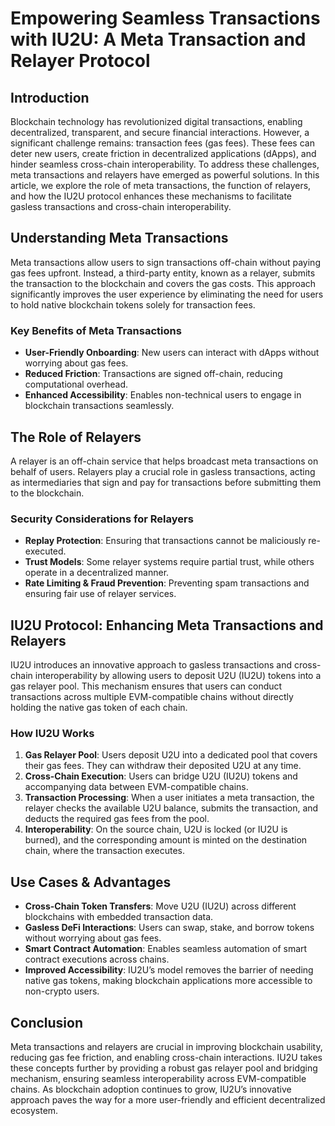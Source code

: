 # Empowering Seamless Transactions with IU2U: A Meta Transaction and Relayer Protocol

## Introduction  
Blockchain technology has revolutionized digital transactions, enabling decentralized, transparent, and secure financial interactions. However, a significant challenge remains: transaction fees (gas fees). These fees can deter new users, create friction in decentralized applications (dApps), and hinder seamless cross-chain interoperability. To address these challenges, meta transactions and relayers have emerged as powerful solutions. In this article, we explore the role of meta transactions, the function of relayers, and how the IU2U protocol enhances these mechanisms to facilitate gasless transactions and cross-chain interoperability.

## Understanding Meta Transactions  
Meta transactions allow users to sign transactions off-chain without paying gas fees upfront. Instead, a third-party entity, known as a relayer, submits the transaction to the blockchain and covers the gas costs. This approach significantly improves the user experience by eliminating the need for users to hold native blockchain tokens solely for transaction fees.

### Key Benefits of Meta Transactions  
- **User-Friendly Onboarding**: New users can interact with dApps without worrying about gas fees.  
- **Reduced Friction**: Transactions are signed off-chain, reducing computational overhead.  
- **Enhanced Accessibility**: Enables non-technical users to engage in blockchain transactions seamlessly.  

## The Role of Relayers  
A relayer is an off-chain service that helps broadcast meta transactions on behalf of users. Relayers play a crucial role in gasless transactions, acting as intermediaries that sign and pay for transactions before submitting them to the blockchain.

### Security Considerations for Relayers  
- **Replay Protection**: Ensuring that transactions cannot be maliciously re-executed.  
- **Trust Models**: Some relayer systems require partial trust, while others operate in a decentralized manner.  
- **Rate Limiting & Fraud Prevention**: Preventing spam transactions and ensuring fair use of relayer services.  

## IU2U Protocol: Enhancing Meta Transactions and Relayers  
IU2U introduces an innovative approach to gasless transactions and cross-chain interoperability by allowing users to deposit U2U (IU2U) tokens into a gas relayer pool. This mechanism ensures that users can conduct transactions across multiple EVM-compatible chains without directly holding the native gas token of each chain.

### How IU2U Works  
1. **Gas Relayer Pool**: Users deposit U2U into a dedicated pool that covers their gas fees. They can withdraw their deposited U2U at any time.  
2. **Cross-Chain Execution**: Users can bridge U2U (IU2U) tokens and accompanying data between EVM-compatible chains.  
3. **Transaction Processing**: When a user initiates a meta transaction, the relayer checks the available U2U balance, submits the transaction, and deducts the required gas fees from the pool.  
4. **Interoperability**: On the source chain, U2U is locked (or IU2U is burned), and the corresponding amount is minted on the destination chain, where the transaction executes.  

## Use Cases & Advantages  
- **Cross-Chain Token Transfers**: Move U2U (IU2U) across different blockchains with embedded transaction data.  
- **Gasless DeFi Interactions**: Users can swap, stake, and borrow tokens without worrying about gas fees.  
- **Smart Contract Automation**: Enables seamless automation of smart contract executions across chains.  
- **Improved Accessibility**: IU2U’s model removes the barrier of needing native gas tokens, making blockchain applications more accessible to non-crypto users.  

## Conclusion  
Meta transactions and relayers are crucial in improving blockchain usability, reducing gas fee friction, and enabling cross-chain interactions. IU2U takes these concepts further by providing a robust gas relayer pool and bridging mechanism, ensuring seamless interoperability across EVM-compatible chains. As blockchain adoption continues to grow, IU2U’s innovative approach paves the way for a more user-friendly and efficient decentralized ecosystem.

